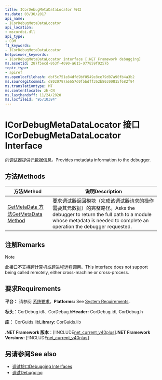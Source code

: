 ```yaml
---
title: ICorDebugMetaDataLocator 接口
ms.date: 03/30/2017
api_name:
- ICorDebugMetaDataLocator
api_location:
- mscordbi.dll
api_type:
- COM
f1_keywords:
- ICorDebugMetaDataLocator
helpviewer_keywords:
- ICorDebugMetaDataLocator interface [.NET Framework debugging]
ms.assetid: 287f5ecd-863f-4090-a615-077859f0257b
topic_type:
- apiref
ms.openlocfilehash: dbf5c751e84dfd9bf0549e8ce79d07a90fb4a3b2
ms.sourcegitcommit: d8020797a6657d0fbbdff362b80300815f682f94
ms.translationtype: MT
ms.contentlocale: zh-CN
ms.lasthandoff: 11/24/2020
ms.locfileid: "95710384"
---
```

# <a name="icordebugmetadatalocator-interface"></a><span data-ttu-id="ef77f-102">ICorDebugMetaDataLocator 接口</span><span class="sxs-lookup"><span data-stu-id="ef77f-102">ICorDebugMetaDataLocator Interface</span></span>

<span data-ttu-id="ef77f-103">向调试器提供元数据信息。</span><span class="sxs-lookup"><span data-stu-id="ef77f-103">Provides metadata information to the debugger.</span></span>  
  
## <a name="methods"></a><span data-ttu-id="ef77f-104">方法</span><span class="sxs-lookup"><span data-stu-id="ef77f-104">Methods</span></span>  
  
|<span data-ttu-id="ef77f-105">方法</span><span class="sxs-lookup"><span data-stu-id="ef77f-105">Method</span></span>|<span data-ttu-id="ef77f-106">说明</span><span class="sxs-lookup"><span data-stu-id="ef77f-106">Description</span></span>|  
|------------|-----------------|  
|[<span data-ttu-id="ef77f-107">GetMetaData 方法</span><span class="sxs-lookup"><span data-stu-id="ef77f-107">GetMetaData Method</span></span>](icordebugmetadatalocator-getmetadata-method.md)|<span data-ttu-id="ef77f-108">要求调试器返回模块（完成该调试器请求的操作需要其元数据）的完整路径。</span><span class="sxs-lookup"><span data-stu-id="ef77f-108">Asks the debugger to return the full path to a module whose metadata is needed to complete an operation the debugger requested.</span></span>|  
  
## <a name="remarks"></a><span data-ttu-id="ef77f-109">注解</span><span class="sxs-lookup"><span data-stu-id="ef77f-109">Remarks</span></span>  
  
> [!NOTE]
> <span data-ttu-id="ef77f-110">此接口不支持跨计算机或跨进程远程调用。</span><span class="sxs-lookup"><span data-stu-id="ef77f-110">This interface does not support being called remotely, either cross-machine or cross-process.</span></span>  
  
## <a name="requirements"></a><span data-ttu-id="ef77f-111">要求</span><span class="sxs-lookup"><span data-stu-id="ef77f-111">Requirements</span></span>  

 <span data-ttu-id="ef77f-112">**平台：** 请参阅 [系统要求](../../get-started/system-requirements.md)。</span><span class="sxs-lookup"><span data-stu-id="ef77f-112">**Platforms:** See [System Requirements](../../get-started/system-requirements.md).</span></span>  
  
 <span data-ttu-id="ef77f-113">**标头**：CorDebug.idl、CorDebug.h</span><span class="sxs-lookup"><span data-stu-id="ef77f-113">**Header:** CorDebug.idl, CorDebug.h</span></span>  
  
 <span data-ttu-id="ef77f-114">**库：** CorGuids.lib</span><span class="sxs-lookup"><span data-stu-id="ef77f-114">**Library:** CorGuids.lib</span></span>  
  
 <span data-ttu-id="ef77f-115">**.NET Framework 版本：**[!INCLUDE[net_current_v40plus](../../../../includes/net-current-v40plus-md.md)]</span><span class="sxs-lookup"><span data-stu-id="ef77f-115">**.NET Framework Versions:** [!INCLUDE[net_current_v40plus](../../../../includes/net-current-v40plus-md.md)]</span></span>  
  
## <a name="see-also"></a><span data-ttu-id="ef77f-116">另请参阅</span><span class="sxs-lookup"><span data-stu-id="ef77f-116">See also</span></span>

- [<span data-ttu-id="ef77f-117">调试接口</span><span class="sxs-lookup"><span data-stu-id="ef77f-117">Debugging Interfaces</span></span>](debugging-interfaces.md)
- [<span data-ttu-id="ef77f-118">调试</span><span class="sxs-lookup"><span data-stu-id="ef77f-118">Debugging</span></span>](index.md)
